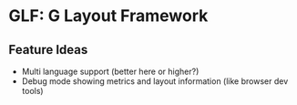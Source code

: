 # GLF: G Layout Framework

## Feature Ideas

- Multi language support (better here or higher?)
- Debug mode showing metrics and layout information (like browser dev tools)